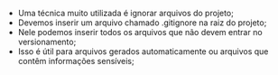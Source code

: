 * Uma técnica muito utilizada é ignorar arquivos do projeto;
* Devemos inserir um arquivo chamado .gitignore na raiz do projeto;
* Nele podemos inserir todos os arquivos que não devem entrar no versionamento;
* Isso é útil para arquivos gerados automaticamente ou arquivos que contêm informações sensíveis;